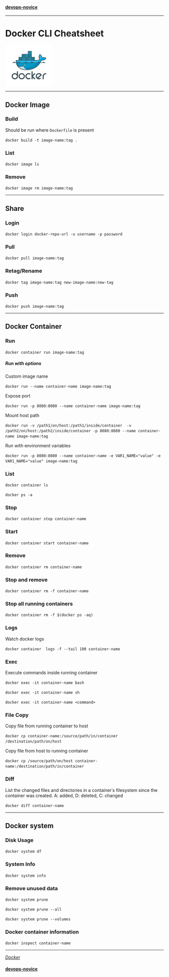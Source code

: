#### [devops-novice](../README.md)


---

# Docker CLI Cheatsheet
<img src="./images/docker.png" alt="Docker"
	title="Docker" width="150" height="130" />

---

## Docker Image

### Build

Should be run where `Dockerfile` is present

`docker build -t image-name:tag .`

### List

`docker image ls`

### Remove

`docker image rm image-name:tag`

---

## Share

### Login

`docker login docker-repo-url -u username -p password `

### Pull

`docker pull image-name:tag`

### Retag/Rename

`docker tag image-name:tag new-image-name:new-tag`

### Push

`docker push image-name:tag`

---

## Docker Container

### Run

`docker container run image-name:tag`

##### Run with options

Custom image name

`docker run --name container-name image-name:tag`

Expose port

`docker run -p 8080:8080 --name container-name image-name:tag`

Mount host path

`docker run -v /path1/on/host:/path1/inside/container  -v /path2/on/host:/path2/inside/container -p 8080:8080 --name container-name image-name:tag`

Run with environment variables

`docker run -p 8080:8080 --name container-name -e VAR1_NAME="value" -e VAR1_NAME="value" image-name:tag`

### List

`docker container ls`

`docker ps -a`

### Stop

`docker container stop container-name`

### Start

`docker container start container-name`

### Remove

`docker container rm container-name`

### Stop and remove

`docker container rm -f container-name`

### Stop all running containers

`docker container rm -f $(docker ps -aq)`


### Logs

Watch docker logs

`docker container  logs -f --tail 100 container-name`


### Exec

Execute commands inside running container

`docker exec -it container-name bash`

`docker exec -it container-name sh`

`docker exec -it container-name <command>`


### File Copy

Copy file from running container to host

`docker cp container-name:/source/path/in/container /destination/path/on/host`

Copy file from host to running container

`docker cp /source/path/on/host container-name:/destination/path/in/container`


### Diff

List the changed files and directories in a container᾿s filesystem since the container was created. A: added, D: deleted, C: changed

`docker diff container-name`

---

## Docker system

### Disk Usage

`docker system df`

### System Info

`docker system info`

### Remove unused data

`docker system prune`

`docker system prune --all`

`docker system prune --volumes`

### Docker container information

`docker inspect container-name`

---

_[Docker](https://www.docker.com/)_

#### [devops-novice](../README.md)
